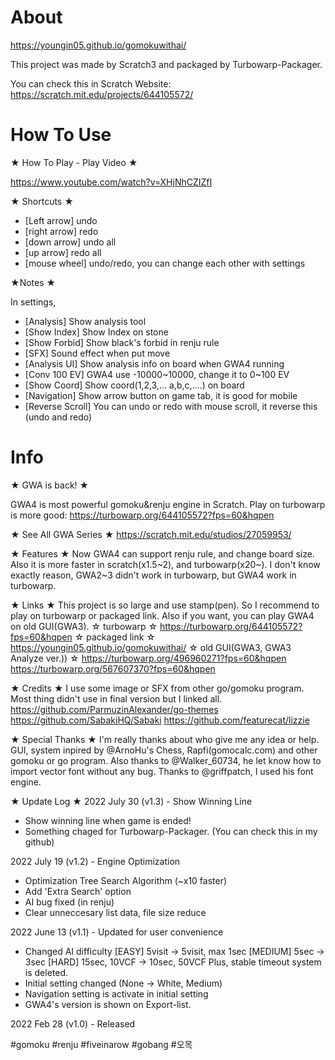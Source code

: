 # About
https://youngin05.github.io/gomokuwithai/

This project was made by Scratch3 and packaged by Turbowarp-Packager.

You can check this in Scratch Website: https://scratch.mit.edu/projects/644105572/

# How To Use

★ How To Play - Play Video ★

https://www.youtube.com/watch?v=XHjNhCZIZfI

★ Shortcuts ★
- [Left arrow] undo
- [right arrow] redo
- [down arrow] undo all
- [up arrow] redo all
- [mouse wheel] undo/redo, you can change each other with settings

★Notes ★

In settings,
- [Analysis] Show analysis tool
- [Show Index] Show Index on stone
- [Show Forbid] Show black's forbid in renju rule
- [SFX] Sound effect when put move
- [Analysis UI] Show analysis info on board when GWA4 running
- [Conv 100 EV] GWA4 use -10000~10000, change it to 0~100 EV
- [Show Coord] Show coord(1,2,3,... a,b,c,....) on board
- [Navigation] Show arrow button on game tab, it is good for mobile
- [Reverse Scroll] You can undo or redo with mouse scroll, it reverse this (undo and redo)

# Info

★ GWA is back! ★

GWA4 is most powerful gomoku&renju engine in Scratch. Play on turbowarp is more good:
https://turbowarp.org/644105572?fps=60&hqpen

★ See All GWA Series ★
https://scratch.mit.edu/studios/27059953/

★ Features ★
Now GWA4 can support renju rule, and change board size. Also it is more faster in scratch(x1.5~2), and turbowarp(x20~). I don't know exactly reason, GWA2~3 didn't work in turbowarp, but GWA4 work in turbowarp.

★ Links ★
This project is so large and use stamp(pen). So I recommend to play on turbowarp or packaged link. Also if you want, you can play GWA4 on old GUI(GWA3).
☆ turbowarp ☆
https://turbowarp.org/644105572?fps=60&hqpen
☆ packaged link ☆
https://youngin05.github.io/gomokuwithai/
☆ old GUI(GWA3, GWA3 Analyze ver.)) ☆
https://turbowarp.org/496960271?fps=60&hqpen
https://turbowarp.org/567607370?fps=60&hqpen

★ Credits ★
I use some image or SFX from other go/gomoku program. Most thing didn't use in final version but I linked all.
https://github.com/ParmuzinAlexander/go-themes
https://github.com/SabakiHQ/Sabaki
https://github.com/featurecat/lizzie

★ Special Thanks ★
I'm really thanks about who give me any idea or help. GUI, system inpired by @ArnoHu's Chess, Rapfi(gomocalc.com) and other gomoku or go program. Also thanks to @Walker_60734, he let know how to import vector font without any bug. Thanks to @griffpatch, I used his font engine.

★ Update Log ★
2022 July 30 (v1.3) - Show Winning Line
- Show winning line when game is ended!
- Something chaged for Turbowarp-Packager. (You can check this in my github)

2022 July 19 (v1.2) - Engine Optimization
- Optimization Tree Search Algorithm (~x10 faster)
- Add 'Extra Search' option
- AI bug fixed (in renju)
- Clear unneccesary list data, file size reduce

2022 June 13 (v1.1) - Updated for user convenience
- Changed AI difficulty
[EASY] 5visit → 5visit, max 1sec
[MEDIUM] 5sec → 3sec
[HARD] 15sec, 10VCF → 10sec, 50VCF
Plus, stable timeout system is deleted.
- Initial setting changed (None → White, Medium)
- Navigation setting is activate in initial setting
- GWA4's version is shown on Export-list.

2022 Feb 28 (v1.0) - Released

#gomoku #renju #fiveinarow #gobang #오목
